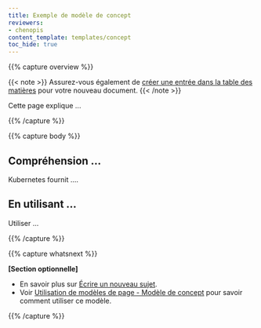 ```yaml
---
title: Exemple de modèle de concept
reviewers:
- chenopis
content_template: templates/concept
toc_hide: true
---
```


{{% capture overview %}}

{{< note >}}
Assurez-vous également de [créer une entrée dans la table des matières](/docs/home/contribute/write-new-topic/#creating-an-entry-in-the-table-of-contents) pour votre nouveau document.
{{< /note >}}

Cette page explique ...

{{% /capture %}}

{{% capture body %}}

## Compréhension ...

Kubernetes fournit ....

## En utilisant ...

Utiliser ...

{{% /capture %}}

{{% capture whatsnext %}}

**[Section optionnelle]**

* En savoir plus sur [Écrire un nouveau sujet](/docs/home/contribute/write-new-topic/).
* Voir [Utilisation de modèles de page - Modèle de concept](/docs/home/contribute/page-templates/#concept_template) pour savoir comment utiliser ce modèle.

{{% /capture %}}


